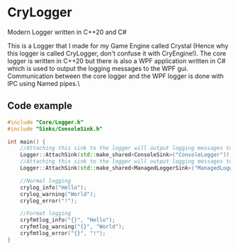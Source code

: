 # CryLogger
Modern Logger written in C++20 and C#

This is a Logger that I made for my Game Engine called Crystal (Hence why this logger is called CryLogger, don't confuse it with CryEngine!).
The core logger is written in C++20 but there is also a WPF application written in C# which is used to output the logging messages to the WPF gui.
Communication between the core logger and the WPF logger is done with IPC using Named pipes.\
## Code example

```cpp
#include "Core/Logger.h"
#include "Sinks/ConsoleSink.h"

int main() {
	//Attaching this sink to the logger will output logging messages to the Windows command line
	Logger::AttachSink(std::make_shared<ConsoleSink>("ConsoleLogger"));
	//Attaching this sink to the logger will output logging messages to the WPF GUI.
	Logger::AttachSink(std::make_shared<ManagedLoggerSink>("ManagedLogger"));

	//Normal logging
	crylog_info("Hello");
	crylog_warning("World");
	crylog_error("!");

	//Format logging
	cryfmtlog_info("{}", "Hello");
	cryfmtlog_warning("{}", "World");
	cryfmtlog_error("{}", "!");
}
